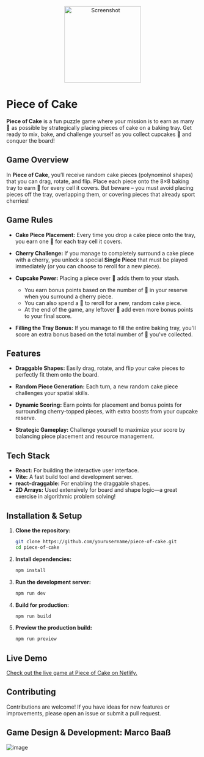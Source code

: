<p align="center">
  <img src="https://github.com/user-attachments/assets/64c4648f-8216-4af8-b579-01e88f1c92b1" alt="Screenshot" width="200">
</p>

# Piece of Cake

**Piece of Cake** is a fun puzzle game where your mission is to earn as many 🍪 as possible by strategically placing pieces of cake on a baking tray. Get ready to mix, bake, and challenge yourself as you collect cupcakes 🧁 and conquer the board!

## Game Overview

In **Piece of Cake**, you’ll receive random cake pieces (polynominol shapes) that you can drag, rotate, and flip. Place each piece onto the 8×8 baking tray to earn 🍪 for every cell it covers. But beware – you must avoid placing pieces off the tray, overlapping them, or covering pieces that already sport cherries!

## Game Rules

- **Cake Piece Placement:**
  Every time you drop a cake piece onto the tray, you earn one 🍪 for each tray cell it covers.

- **Cherry Challenge:**
  If you manage to completely surround a cake piece with a cherry, you unlock a special **Single Piece** that must be played immediately (or you can choose to reroll for a new piece).

- **Cupcake Power:**
  Placing a piece over 🧁 adds them to your stash.
  - You earn bonus points based on the number of 🧁 in your reserve when you surround a cherry piece.
  - You can also spend a 🧁 to reroll for a new, random cake piece.
  - At the end of the game, any leftover 🧁 add even more bonus points to your final score.

- **Filling the Tray Bonus:**
  If you manage to fill the entire baking tray, you'll score an extra bonus based on the total number of 🍪 you've collected.

## Features

- **Draggable Shapes:**
  Easily drag, rotate, and flip your cake pieces to perfectly fit them onto the board.

- **Random Piece Generation:**
  Each turn, a new random cake piece challenges your spatial skills.

- **Dynamic Scoring:**
  Earn points for placement and bonus points for surrounding cherry-topped pieces, with extra boosts from your cupcake reserve.

- **Strategic Gameplay:**
  Challenge yourself to maximize your score by balancing piece placement and resource management.

## Tech Stack

- **React:** For building the interactive user interface.
- **Vite:** A fast build tool and development server.
- **react-draggable:** For enabling the draggable shapes.
- **2D Arrays:** Used extensively for board and shape logic—a great exercise in algorithmic problem solving!

## Installation & Setup

1. **Clone the repository:**

   ```bash
   git clone https://github.com/yourusername/piece-of-cake.git
   cd piece-of-cake

2. **Install dependencies:**

   ```bash
   npm install

3. **Run the development server:**

   ```bash
   npm run dev

4. **Build for production:**

   ```bash
   npm run build

5. **Preview the production build:**

   ```bash
   npm run preview

## Live Demo

  [Check out the live game at Piece of Cake on Netlify. ](https://piece-of-cake-game.netlify.app/)

## Contributing

  Contributions are welcome! If you have ideas for new features or improvements, please open an issue or submit a pull request.

## Game Design & Development: Marco Baaß

![image](https://github.com/user-attachments/assets/64c4648f-8216-4af8-b579-01e88f1c92b1)
